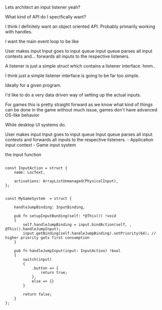 

Lets architect an input listener yeah?

What kind of API do I specifically want?

I think I definitely want an object oriented API.
Probably primarily working with handles.

I want the main event loop to be like

User makes input
Input goes to input queue
input queue parses all input contexts and... 
forwards all inputs to the respective listeners.

A listener is just a simple struct which contains a listener interface.
hmm.. 

I think just a simple listener interface is going to be far too simple.

Ideally for a given program.

I'd like to do a very data driven way of setting up the actual inputs.

For games this is pretty straight forward as we know what kind of things can be done in 
the game without much issue, games don't have advanced OS-like behavior

While desktop UI systems do.

User makes input
Input goes to input queue
Input queue parses all input contexts and
forwards all inputs to the respective listeners.
    - Application input context
    - Game input system

the input function


```zig

const InputAction = struct {
    name: LocText,
    
    activations: ArrayListUnmanaged(PhysicalInput),
};


const MyGameSystem  = struct {
    
    handleJumpBinding: InputBinding,
    
    pub fn setupInputBunding(self: *@This()) !void
    {
        self.handleJumpBinding = input.bindAction(self, , @This().handleJumpInput);
        input.getBinding(self.handleJumpBinding).setPriority(64); // higher priority gets first consumption
    }

    pub fn handleJumpInput(input: InputAction) !bool
    {
        switch(input)
        {
            .button => {
                return true;
            },
            else => {}
        }

        return false;
    }
};

```
